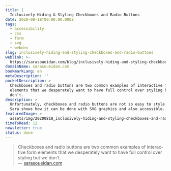```yaml
---
title: |
  Inclusively Hiding & Styling Checkboxes and Radio Buttons
date: 2020-08-18T00:00:00.000Z
tags:
  - accessibility
  - css
  - form
  - svg
  - webdev
slug: inclusively-hiding-and-styling-checkboxes-and-radio-buttons
weblink: >-
  https://sarasoueidan.com/blog/inclusively-hiding-and-styling-checkboxes-and-radio-buttons/
domainName: sarasoueidan.com
bookmarkLang: en
metaDescription: ''
pocketDescription: >
  Checkboxes and radio buttons are two common examples of interactive form
  elements that we desperately want to have full control over styling but we
  don't.
description: >
  Unfortunately, checkboxes and radio buttons are not so easy to style with CSS.
  Sara shows how it can be done with SVG graphics and also accessible.
featuredImage: >-
  assets/img/20200818_inclusively-hiding-and-styling-checkboxes-and-radio-buttons_screenshot.png
timeToRead: 12
newsletter: true
status: done
---
```

<blockquote lang="en">Checkboxes and radio buttons are two common examples of interactive form elements that we desperately want to have full control over styling but we don't.
<footer>— <a href="https://sarasoueidan.com/blog/inclusively-hiding-and-styling-checkboxes-and-radio-buttons/">sarasoueidan.com</a></footer></blockquote>
